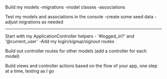 Build my models
    -migrations
    -model classes
    -associations

Test my models and associations in the console
    -create some seed data
    -adjust migrations as needed

--------------------------------------------------------------

Start with my ApplicationController helpers - '#logged_in?' and '@current_user' 
    -Add my login/signup/signout routes

Build out controller routes for other models (add a controller for each model)

Build views and controller actions based on the flow of your app, one step at a time, testing as I go